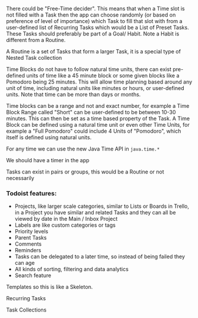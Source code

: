 There could be "Free-Time decider". This means that when a Time slot is not filled with a Task then the app can choose randomly (or based on preference of level of importance) which Task to fill that slot with from a user-defined list of Recurring Tasks which would be a List of Preset Tasks. These Tasks should preferably be part of a Goal/ Habit. Note a Habit is different from a Routine.

A Routine is a set of Tasks that form a larger Task, it is a special type of Nested Task collection

Time Blocks do not have to follow natural time units, there can exist pre-defined units of time like a 45 minute block or some given blocks like a Pomodoro being 25 minutes. This will allow time planning based around any unit of time, including natural units like minutes or hours, or user-defined units. Note that time can be more than days or months.

Time blocks can be a range and not and exact number, for example a Time Block Range called "Short" can be user-defined to be between 10-30 minutes. This can then be set as a time based property of the Task. A Time Block can be defined using a natural time unit or even other Time Units, for example a "Full Pomodoro" could include 4 Units of "Pomodoro", which itself is defined using natural units.

For any time we can use the new Java Time API in `java.time.*`

We should have a timer in the app

Tasks can exist in pairs or groups, this would be a Routine or not necessarily

### Todoist features:
* Projects, like larger scale categories, similar to Lists or Boards in Trello, in a Project you have similar and related Tasks and they can all be viewed by date in the Main / Inbox Project
* Labels are like custom categories or tags
* Priority levels
* Parent Tasks
* Comments
* Reminders
* Tasks can be delegated to a later time, so instead of being failed they can age
* All kinds of sorting, filtering and data analytics
* Search feature

Templates so this is like a Skeleton.

Recurring Tasks

Task Collections